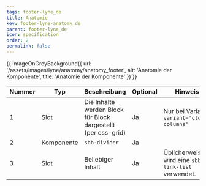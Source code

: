 ```yaml
---
tags: footer-lyne_de
title: Anatomie
key: footer-lyne-anatomy_de
parent: footer-lyne_de
icon: specification
order: 2
permalink: false
---
```


{{ imageOnGreyBackground({
  url: '/assets/images/lyne/anatomy/anatomy_footer',
  alt: 'Anatomie der Komponente',
  title: 'Anatomie der Komponente'
}) }}


|Nummer|Typ|Beschreibung|Optional|Hinweis|
|------|---|------------|--------|-------|
|1|Slot|Die Inhalte werden Block für Block dargestellt (per css-grid)|Ja|Nur bei Variante `variant='clock-columns'`|
|2|Komponente|`sbb-divider`|Ja||
|3|Slot|Beliebiger Inhalt|Ja|Üblicherweise wird eine `sbb-link-list` verwendet.|

